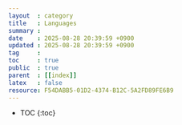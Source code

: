 ```yaml
---
layout  : category 
title   : Languages
summary : 
date    : 2025-08-28 20:39:59 +0900
updated : 2025-08-28 20:39:59 +0900
tag     : 
toc     : true
public  : true
parent  : [[index]] 
latex   : false
resource: F54DABB5-01D2-4374-B12C-5A2FD89FE6B9
---
```

* TOC
{:toc}

# 
